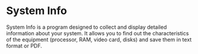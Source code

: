 # System Info
System Info is a program designed to collect and display detailed information about your system. It allows you to find out the characteristics of the equipment (processor, RAM, video card, disks) and save them in text format or PDF.

